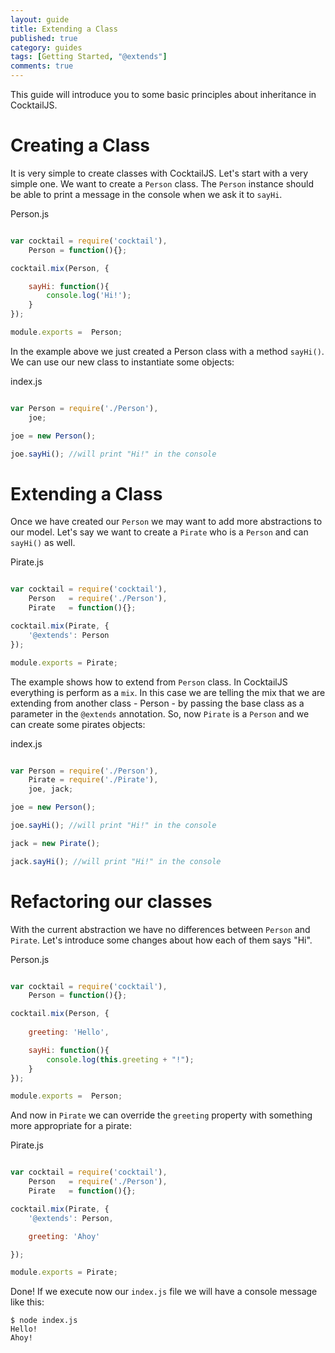 ```yaml
---
layout: guide
title: Extending a Class
published: true
category: guides
tags: [Getting Started, "@extends"]
comments: true
---
```


This guide will introduce you to some basic principles about inheritance in CocktailJS.

# Creating a Class
It is very simple to create classes with CocktailJS. Let's start with a very simple one. We want to 
create a `Person` class. The `Person` instance should be able to print a message in the console when
we ask it to `sayHi`.

Person.js

````javascript

var cocktail = require('cocktail'),
    Person = function(){};

cocktail.mix(Person, {

    sayHi: function(){
        console.log('Hi!');
    }
});

module.exports =  Person;

````

In the example above we just created a Person class with a method `sayHi()`. We can use our new
class to instantiate some objects:

index.js

````javascript

var Person = require('./Person'),
    joe;

joe = new Person();

joe.sayHi(); //will print "Hi!" in the console

````

# Extending a Class
Once we have created our `Person` we may want to add more abstractions to our model. Let's say we want to create 
a `Pirate` who is a `Person` and can `sayHi()` as well.

Pirate.js

````javascript

var cocktail = require('cocktail'),
    Person   = require('./Person'),
    Pirate   = function(){};

cocktail.mix(Pirate, {
    '@extends': Person
});

module.exports = Pirate;

````

The example shows how to extend from `Person` class. In CocktailJS everything is perform as a `mix`. In this case
we are telling the mix that we are extending from another class - Person - by passing the base class as a parameter
in the `@extends` annotation.
So, now `Pirate` is a `Person` and we can create some pirates objects:

index.js

````javascript

var Person = require('./Person'),
    Pirate = require('./Pirate'),
    joe, jack;

joe = new Person();

joe.sayHi(); //will print "Hi!" in the console

jack = new Pirate();

jack.sayHi(); //will print "Hi!" in the console

````

# Refactoring our classes
With the current abstraction we have no differences between `Person` and `Pirate`. Let's introduce some changes
about how each of them says "Hi".

Person.js

````javascript

var cocktail = require('cocktail'),
    Person = function(){};

cocktail.mix(Person, {
    
    greeting: 'Hello',

    sayHi: function(){
        console.log(this.greeting + "!");
    }
});

module.exports =  Person;

````

And now in `Pirate` we can override the `greeting` property with something more appropriate for a pirate:

Pirate.js

````javascript

var cocktail = require('cocktail'),
    Person   = require('./Person'),
    Pirate   = function(){};

cocktail.mix(Pirate, {
    '@extends': Person,

    greeting: 'Ahoy'

});

module.exports = Pirate;

````

Done! If we execute now our `index.js` file we will have a console message like this:

````console
$ node index.js
Hello!
Ahoy!
````
